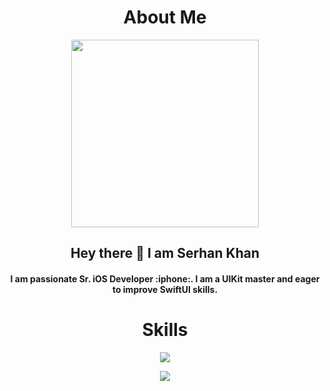 <h1 align="center">About Me</h1>
<div id="header" align="center"> 
  <img src="https://media.giphy.com/media/v1.Y2lkPTc5MGI3NjExbTNlZWx2Z2VuanlrMXR1ZzEzNXB0NHlkY3Iyd2h5YjI4bmZubzUwdSZlcD12MV9pbnRlcm5hbF9naWZfYnlfaWQmY3Q9Zw/qgQUggAC3Pfv687qPC/giphy.gif" width="300"/>
  <h2> Hey there 👋 I am Serhan Khan</h2> 
  <h4>  I am passionate Sr. iOS Developer :iphone:. I am a UIKit master and eager to improve SwiftUI skills. </h4> 
</div>

<h1 align="center">Skills</h1>
<p align="center">
  <a href="https://skillicons.dev">
    <img src="https://skillicons.dev/icons?i=apple,git,swift,github,gitlab,firebase,figma,postman,kotlin,androidstudio" />
  </a>
</p>

<div align="center">
  <picture >
  <source
    srcset="https://github-readme-stats.vercel.app/api?username=khanboy1989&show_icons=true&theme=dark"
    media="(prefers-color-scheme: dark)"
  />
  <source
    srcset="https://github-readme-stats.vercel.app/api?username=khanboy1989&show_icons=true"
    media="(prefers-color-scheme: light), (prefers-color-scheme: no-preference)"
  />
  <img src="https://github-readme-stats.vercel.app/api?username=khanboy1989&show_icons=true" />
</picture>
</div>


